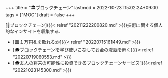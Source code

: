 +++
title = "🏛ブロックチェーン"
lastmod = 2022-10-23T15:02:24+09:00
tags = ["MOC"]
draft = false
+++

[📝ブロックチェーン]({{< relref "20211222200820.md" >}})技術に関する個人的なインサイトを収集する.

-   [🏛１万円札を敗れるか]({{< relref "20220715161449.md" >}})
-   [🎓ブロックチェーンを学び使いこなしてお金の洗脳を解く]({{< relref "20220719060553.md" >}})
-   [🎓友人の将来の可能性に投資できるブロックチェーンサービス]({{< relref "20221023145300.md" >}})
